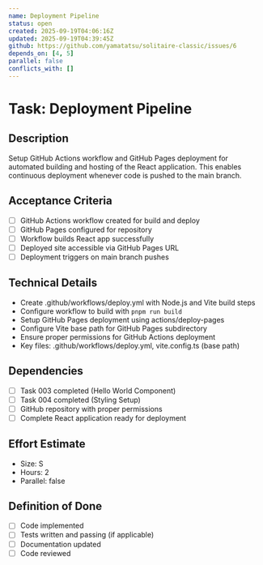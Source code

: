 ```yaml
---
name: Deployment Pipeline
status: open
created: 2025-09-19T04:06:16Z
updated: 2025-09-19T04:39:45Z
github: https://github.com/yamatatsu/solitaire-classic/issues/6
depends_on: [4, 5]
parallel: false
conflicts_with: []
---
```


# Task: Deployment Pipeline

## Description
Setup GitHub Actions workflow and GitHub Pages deployment for automated building and hosting of the React application. This enables continuous deployment whenever code is pushed to the main branch.

## Acceptance Criteria
- [ ] GitHub Actions workflow created for build and deploy
- [ ] GitHub Pages configured for repository
- [ ] Workflow builds React app successfully
- [ ] Deployed site accessible via GitHub Pages URL
- [ ] Deployment triggers on main branch pushes

## Technical Details
- Create .github/workflows/deploy.yml with Node.js and Vite build steps
- Configure workflow to build with `pnpm run build`
- Setup GitHub Pages deployment using actions/deploy-pages
- Configure Vite base path for GitHub Pages subdirectory
- Ensure proper permissions for GitHub Actions deployment
- Key files: .github/workflows/deploy.yml, vite.config.ts (base path)

## Dependencies
- [ ] Task 003 completed (Hello World Component)
- [ ] Task 004 completed (Styling Setup)
- [ ] GitHub repository with proper permissions
- [ ] Complete React application ready for deployment

## Effort Estimate
- Size: S
- Hours: 2
- Parallel: false

## Definition of Done
- [ ] Code implemented
- [ ] Tests written and passing (if applicable)
- [ ] Documentation updated
- [ ] Code reviewed
